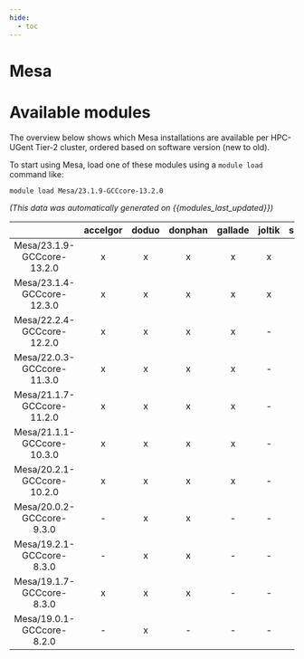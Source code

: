 ```yaml
---
hide:
  - toc
---
```


Mesa
====

# Available modules


The overview below shows which Mesa installations are available per HPC-UGent Tier-2 cluster, ordered based on software version (new to old).

To start using Mesa, load one of these modules using a `module load` command like:

```shell
module load Mesa/23.1.9-GCCcore-13.2.0
```

*(This data was automatically generated on {{modules_last_updated}})*  

| |accelgor|doduo|donphan|gallade|joltik|shinx|skitty|
| :---: | :---: | :---: | :---: | :---: | :---: | :---: | :---: |
|Mesa/23.1.9-GCCcore-13.2.0|x|x|x|x|x|x|x|
|Mesa/23.1.4-GCCcore-12.3.0|x|x|x|x|x|x|x|
|Mesa/22.2.4-GCCcore-12.2.0|x|x|x|x|-|x|-|
|Mesa/22.0.3-GCCcore-11.3.0|x|x|x|x|-|x|-|
|Mesa/21.1.7-GCCcore-11.2.0|x|x|x|x|-|-|-|
|Mesa/21.1.1-GCCcore-10.3.0|x|x|x|x|-|-|-|
|Mesa/20.2.1-GCCcore-10.2.0|x|x|x|x|-|-|-|
|Mesa/20.0.2-GCCcore-9.3.0|-|x|x|-|-|-|-|
|Mesa/19.2.1-GCCcore-8.3.0|-|x|x|-|-|-|-|
|Mesa/19.1.7-GCCcore-8.3.0|x|x|x|-|-|-|-|
|Mesa/19.0.1-GCCcore-8.2.0|-|x|-|-|-|-|-|
